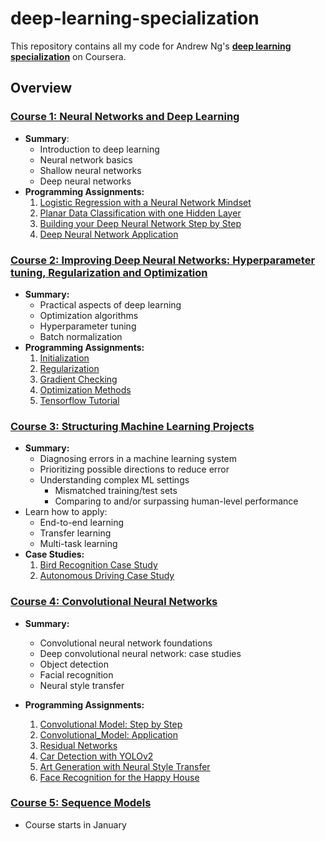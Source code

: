 # deep-learning-specialization

This repository contains all my code for Andrew Ng's **[deep learning specialization]()** on Coursera.

## Overview

### [Course 1: Neural Networks and Deep Learning](NN_DL)
 - **Summary**: 
   - Introduction to deep learning
   - Neural network basics
   - Shallow neural networks
   - Deep neural networks
 - **Programming Assignments:**
   1. [Logistic Regression with a Neural Network Mindset](NN_DL/logistic_regression_with_a_neural_network_mindset.ipynb)
   2. [Planar Data Classification with one Hidden Layer](NN_DL/planar_data_classification_with_one_hidden_layer.ipynb)
   3. [Building your Deep Neural Network Step by Step](NN_DL/building_your_deep_neural_network_step_by_step.ipynb)
   4. [Deep Neural Network Application](NN_DL/deep_neural_network_application.ipynb)
   
### [Course 2: Improving Deep Neural Networks: Hyperparameter tuning, Regularization and Optimization](Improving_DNNs)
 - **Summary:** 
   - Practical aspects of deep learning
   - Optimization algorithms
   - Hyperparameter tuning
   - Batch normalization 
- **Programming Assignments:** 
  1. [Initialization](Improving_DNNs/initialization.ipynb)
  2. [Regularization](Improving_DNNs/regularization.ipynb)
  3. [Gradient Checking](Improving_DNNs/gradient_checking.ipynb)
  4. [Optimization Methods](Improving_DNNs/optimization_methods.ipynb)
  5. [Tensorflow Tutorial](Improving_DNNs/tensorflow_tutorial.ipynb)
   
### [Course 3: Structuring Machine Learning Projects](ML_Strategy)
 - **Summary:** 
   - Diagnosing errors in a machine learning system
   - Prioritizing possible directions to reduce error
   - Understanding complex ML settings 
     - Mismatched training/test sets
     - Comparing to and/or surpassing human-level performance
  - Learn how to apply:
     - End-to-end learning
     - Transfer learning
     - Multi-task learning
- **Case Studies:**
  1. [Bird Recognition Case Study](ML_Strategy/Bird_Recognition_Case_Study.md)
  2. [Autonomous Driving Case Study](ML_Strategy/Autonomous_Driving_Case_Study.md)

### [Course 4: Convolutional Neural Networks](CNN)
 - **Summary:** 
   - Convolutional neural network foundations 
   - Deep convolutional neural network: case studies
   - Object detection
   - Facial recognition
   - Neural style transfer
   
 - **Programming Assignments:**
   1. [Convolutional Model: Step by Step](CNN/convolution_model_step_by_step.ipynb)
   2. [Convolutional_Model: Application](CNN/convolution_model_application.ipynb)
   3. [Residual Networks](CNN/residual_networks.ipynb)
   4. [Car Detection with YOLOv2](CNN/autonomous_driving_application_car_detection.ipynb)
   5. [Art Generation with Neural Style Transfer](CNN/art_generation_with_neural_style_transfer.ipynb)
   6. [Face Recognition for the Happy House](CNN/face_recognition_for_the_happy_house.ipynb)
 
### [Course 5: Sequence Models](https://www.coursera.org/learn/nlp-sequence-models)
 - Course starts in January